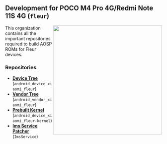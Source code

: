 ## Development for POCO M4 Pro 4G/Redmi Note 11S 4G (`fleur`)
<img align="right" width="350" height="350" src="https://fdn2.gsmarena.com/vv/pics/xiaomi/xiaomi-poco-m4-pro-4g-3.jpg">

This organization contains all the important repositories required to build AOSP ROMs for Fleur devices.

### Repositories
* [**Device Tree**](https://github.com/whoisgabutuniverseshit/android_device_xiaomi_fleur) (`android_device_xiaomi_fleur`)
* [**Vendor Tree**](https://github.com/whoisgabutuniverseshit/android_vendor_xiaomi_fleur) (`android_vendor_xiaomi_fleur`)
* [**Prebuilt Kernel**](https://github.com/whoisgabutuniverseshit/android_device_xiaomi_fleur-kernel) (`android_device_xiaomi_fleur-kernel`)
* [**Ims Service Patcher**](https://github.com/whoisgabutuniverseshit/ImsService) (`ImsService`)
